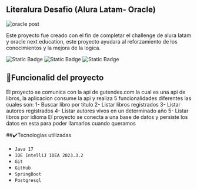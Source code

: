 ##  Literalura Desafio (Alura Latam- Oracle)

![oracle post](https://github.com/JosB12/desafio_Literalura/assets/121702785/a8842fa7-124b-4844-ac36-e222e1e1079f)

Este proyecto fue creado con el fin de completar el challenge de alura latam y oracle next education, este proyecto ayudara al reforzamiento de los conocimientos y la mejora de la logica.


![Static Badge](https://img.shields.io/badge/Java-orange?logo=coffeescript&label=Software) ![Static Badge](https://img.shields.io/badge/SpringBoot-green?logo=coffeescript&label=FrameWork) ![Static Badge](https://img.shields.io/badge/on-green?label=Status)

## :hammer:Funcionalid del proyecto

El proyecto se comunica con la api de gutendex.com la cual es una api de libros, la aplicacion consume la api y realiza 5 funcionalidades diferentes las cuales son:
                    1- Buscar libro por titulo
                    2- Listar libros registrados
                    3- Listar autores registrados
                    4- Listar autores vivos en un determinado año
                    5- Listar libros por idioma
El proyecto se conecta a una base de datos y persiste los datos en esta para poder llamarlos cuando queramos

##✔️Tecnologias utilizadas
- `Java 17`
- `IDE IntelliJ IDEA 2023.3.2`
- `Git`
- `GitHub`
- `SpringBoot`
- `Postgresql`
